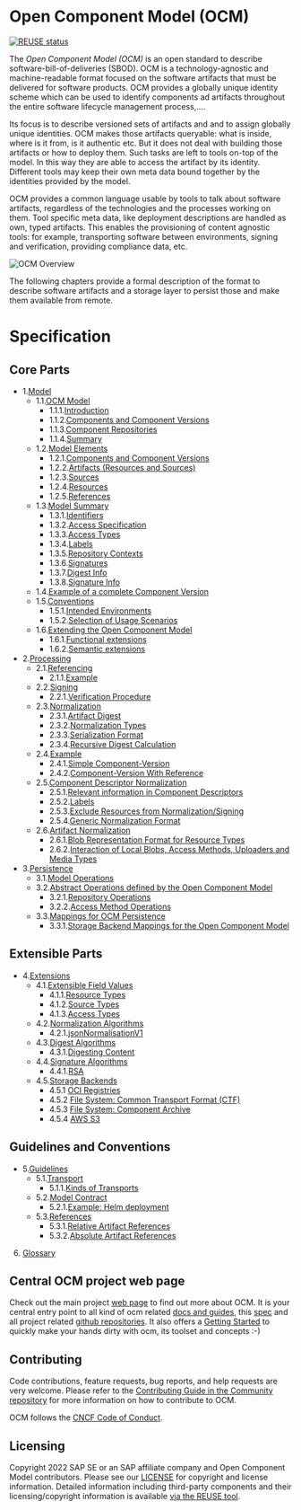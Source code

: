 # Open Component Model (OCM)

[![REUSE status](https://api.reuse.software/badge/github.com/open-component-model/ocm-spec)](https://api.reuse.software/info/github.com/open-component-model/ocm-spec)

The _Open Component Model (OCM)_ is an open standard to describe software-bill-of-deliveries (SBOD). OCM is a technology-agnostic and machine-readable format focused on the software artifacts that must be delivered for software products. OCM provides a globally unique identity scheme which can be used to identify components ad artifacts throughout the entire software lifecycle management process,....

Its focus is to describe versioned sets of artifacts and and to assign globally unique identities. OCM makes those artifacts queryable: what is inside, where is it from, is it authentic etc. But it does not deal with building those artifacts or how to deploy them. Such tasks are left to tools on-top of the model. In this way they are able to access the artifact by its identity. Different tools may keep their own meta data bound together by the identities provided by the model.

OCM provides a common language usable by tools to talk about software artifacts, regardless of the technologies and the processes working on them. Tool specific meta data, like deployment descriptions are handled as own, typed artifacts. This enables the provisioning of content agnostic tools: for example, transporting software between environments, signing and verification, providing compliance data, etc.

![OCM Overview](doc/OCM.png)

The following chapters provide a formal description of the format to describe software artifacts and a storage layer to persist those and make them available from remote.

# Specification

## Core Parts

* 1.[Model](doc/01-model/README.md)
  * 1.1.[OCM Model](doc/01-model/01-model.md#ocm-model)
    * 1.1.1.[Introduction](doc/01-model/01-model.md#introduction)
    * 1.1.2.[Components and Component Versions](doc/01-model/01-model.md#components-and-component-versions)
    * 1.1.3.[Component Repositories](doc/01-model/01-model.md#component-repositories)
    * 1.1.4.[Summary](doc/01-model/01-model.md#summary)
  * 1.2.[Model Elements](doc/01-model/02-elements-toplevel.md#model-elements)
    * 1.2.1.[Components and Component Versions](doc/01-model/02-elements-toplevel.md#components-and-component-versions)
    * 1.2.2.[Artifacts (Resources and Sources)](doc/01-model/02-elements-toplevel.md#artifacts-resources-and-sources)
    * 1.2.3.[Sources](doc/01-model/02-elements-toplevel.md#sources)
    * 1.2.4.[Resources](doc/01-model/02-elements-toplevel.md#resources)
    * 1.2.5.[References](doc/01-model/02-elements-toplevel.md#references)
  * 1.3.[Model Summary](doc/01-model/02-elements-toplevel.md#model-summary)
    * 1.3.1.[Identifiers](doc/01-model/03-elements-sub.md#identifiers)
    * 1.3.2.[Access Specification](doc/01-model/03-elements-sub.md#access-specification)
    * 1.3.3.[Access Types](doc/01-model/03-elements-sub.md#access-types)
    * 1.3.4.[Labels](doc/01-model/03-elements-sub.md#labels)
    * 1.3.5.[Repository Contexts](doc/01-model/03-elements-sub.md#repository-contexts)
    * 1.3.6.[Signatures](doc/01-model/03-elements-sub.md#signatures)
    * 1.3.7.[Digest Info](doc/01-model/03-elements-sub.md#digest-info)
    * 1.3.8.[Signature Info](doc/01-model/03-elements-sub.md#signature-info)
  * 1.4.[Example of a complete Component Version](doc/01-model/04-example.md#example-of-a-complete-component-version)
  * 1.5.[Conventions](doc/01-model/06-conventions.md#conventions)
    * 1.5.1.[Intended Environments](doc/01-model/06-conventions.md#intended-environments)
    * 1.5.2.[Selection of Usage Scenarios](doc/01-model/06-conventions.md#selection-of-usage-scenarios)
  * 1.6.[Extending the Open Component Model](doc/01-model/07-extensions.md#extending-the-open-component-model)
    * 1.6.1.[Functional extensions](doc/01-model/07-extensions.md#functional-extensions)
    * 1.6.2.[Semantic extensions](doc/01-model/07-extensions.md#semantic-extensions)
* 2.[Processing](doc/02-processing/README.md)
  * 2.1.[Referencing](doc/02-processing/01-references.md#referencing)
    * 2.1.1.[Example](doc/02-processing/01-references.md#example)
  * 2.2.[Signing](doc/02-processing/03-signing.md#signing)
    * 2.2.1.[Verification Procedure](doc/02-processing/03-signing.md#verification-procedure)
  * 2.3.[Normalization](doc/02-processing/04-digest.md#normalization)
    * 2.3.1.[Artifact Digest](doc/02-processing/04-digest.md#artifact-digest)
    * 2.3.2.[Normalization Types](doc/02-processing/04-digest.md#normalization-types)
    * 2.3.3.[Serialization Format](doc/02-processing/04-digest.md#serialization-format)
    * 2.3.4.[Recursive Digest Calculation](doc/02-processing/04-digest.md#recursive-digest-calculation)
  * 2.4.[Example](doc/02-processing/04-digest.md#example)
    * 2.4.1.[Simple Component-Version](doc/02-processing/04-digest.md#simple-component-version)
    * 2.4.2.[Component-Version With Reference](doc/02-processing/04-digest.md#component-version-with-reference)
  * 2.5.[Component Descriptor Normalization](doc/02-processing/04-digest.md#component-descriptor-normalization)
    * 2.5.1.[Relevant information in Component Descriptors](doc/02-processing/04-digest.md#relevant-information-in-component-descriptors)
    * 2.5.2.[Labels](doc/02-processing/04-digest.md#labels)
    * 2.5.3.[Exclude Resources from Normalization/Signing](doc/02-processing/04-digest.md#exclude-resources-from-normalizationsigning)
    * 2.5.4.[Generic Normalization Format](doc/02-processing/04-digest.md#generic-normalization-format)
  * 2.6.[Artifact Normalization](doc/02-processing/04-digest.md#artifact-normalization)
    * 2.6.1.[Blob Representation Format for Resource Types](doc/02-processing/04-digest.md#blob-representation-format-for-resource-types)
    * 2.6.2.[Interaction of Local Blobs, Access Methods, Uploaders and Media Types](doc/02-processing/04-digest.md#interaction-of-local-blobs-access-methods-uploaders-and-media-types)
* 3.[Persistence](doc/03-persistence/README.md)
  * 3.1.[Model Operations](doc/03-persistence/01-operations.md#model-operations)
  * 3.2.[Abstract Operations defined by the Open Component Model](doc/03-persistence/01-operations.md#abstract-operations-defined-by-the-open-component-model)
    * 3.2.1.[Repository Operations](doc/03-persistence/01-operations.md#repository-operations)
    * 3.2.2.[Access Method Operations](doc/03-persistence/01-operations.md#access-method-operations)
  * 3.3.[Mappings for OCM Persistence](doc/03-persistence/02-mappings.md#mappings-for-ocm-persistence)
    * 3.3.1.[Storage Backend Mappings for the Open Component Model](doc/03-persistence/02-mappings.md#storage-backend-mappings-for-the-open-component-model)

## Extensible Parts

* 4.[Extensions](doc/04-extensions/README.md)
  * 4.1.[Extensible Field Values](doc/04-extensions/01-extensions.md#extensible-field-values)
    * 4.1.1.[Resource Types](doc/04-extensions/01-extensions.md#resource-types)
    * 4.1.2.[Source Types](doc/04-extensions/01-extensions.md#source-types)
    * 4.1.3.[Access Types](doc/04-extensions/01-extensions.md#access-types)
  * 4.2.[Normalization Algorithms](doc/04-extensions/01-extensions.md#normalization-algorithms)
    * 4.2.1.[jsonNormalisationV1](doc/04-extensions/01-extensions.md#jsonnormalisationv1)
  * 4.3.[Digest Algorithms](doc/04-extensions/01-extensions.md#digest-algorithms)
    * 4.3.1.[Digesting Content](doc/04-extensions/01-extensions.md#digesting-content)
  * 4.4.[Signature Algorithms](doc/04-extensions/01-extensions.md#signature-algorithms)
    * 4.4.1.[RSA](doc/04-extensions/01-extensions.md#rsa)
  * 4.5.[Storage Backends](doc/04-extensions/05-storage-backends)
    * 4.5.1 [OCI Registries](doc/04-extensions/05-storage-backends/oci.md)
    * 4.5.2 [File System: Common Transport Format (CTF)](doc/04-extensions/05-storage-backends/ctf.md)
    * 4.5.3 [File System: Component Archive](cdoc/04-extensions/05-storage-backends/component-archive.md)
    * 4.5.4 [AWS S3](doc/04-extensions/05-storage-backends/s3.md)

## Guidelines and Conventions

* 5.[Guidelines](doc/05-guidelines/README.md)
  * 5.1.[Transport](doc/05-guidelines/01-transport.md#transport)
    * 5.1.1.[Kinds of Transports](doc/05-guidelines/01-transport.md#kinds-of-transports)
  * 5.2.[Model Contract](doc/05-guidelines/02-contract.md#model-contract)
    * 5.2.1.[Example: Helm deployment](doc/05-guidelines/02-contract.md#example-helm-deployment)
  * 5.3.[References](doc/05-guidelines/03-references.md#references)
    * 5.3.1.[Relative Artifact References](doc/05-guidelines/03-references.md#relative-artifact-references)
    * 5.3.2.[Absolute Artifact References](doc/05-guidelines/03-references.md#absolute-artifact-references)

6.  [Glossary](doc/glossary.md)

## Central OCM project web page

Check out the main project [web page](https://ocm.software) to find out more about OCM. It is your central entry point to all kind of ocm related [docs and guides](https://ocm.software/docs/overview/context), this [spec](https://ocm.software/spec/) and all project related [github repositories](https://github.com/open-component-model). It also offers a [Getting Started](https://ocm.software/docs/guides/getting-started-with-ocm) to quickly make your hands dirty with ocm, its toolset and concepts :-)

## Contributing

Code contributions, feature requests, bug reports, and help requests are very welcome. Please refer to the [Contributing Guide in the Community repository](https://github.com/open-component-model/community/blob/main/CONTRIBUTING.md) for more information on how to contribute to OCM.

OCM follows the [CNCF Code of Conduct](https://github.com/cncf/foundation/blob/main/code-of-conduct.md).

## Licensing

Copyright 2022 SAP SE or an SAP affiliate company and Open Component Model contributors.
Please see our [LICENSE](LICENSE) for copyright and license information.
Detailed information including third-party components and their licensing/copyright information is available [via the REUSE tool](https://api.reuse.software/info/github.com/open-component-model/ocm-spec).
